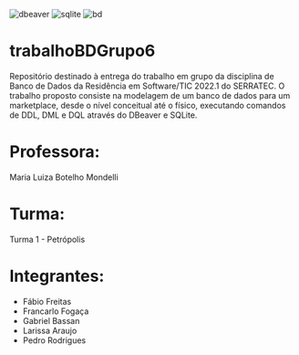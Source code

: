 ![dbeaver](https://user-images.githubusercontent.com/100969819/162009068-ea6d4786-398a-4390-bf43-95a10220b4e4.png)  ![sqlite](https://user-images.githubusercontent.com/100969819/162009096-88e9caff-0121-4864-b26b-e0e1ef595b20.png)  ![bd](https://user-images.githubusercontent.com/100969819/162009522-4910d35d-8b08-4258-af21-1a8a23ac6451.png)






# trabalhoBDGrupo6
Repositório destinado à entrega do trabalho em grupo da disciplina de Banco de Dados da Residência em Software/TIC 2022.1 do SERRATEC.
O trabalho proposto consiste na modelagem de um banco de dados para um marketplace, desde o nível conceitual até o físico, executando comandos de DDL, DML e DQL através do DBeaver e SQLite.

# Professora:
Maria Luiza Botelho Mondelli

# Turma:
Turma 1 - Petrópolis

# Integrantes:
- Fábio Freitas
- Francarlo Fogaça
- Gabriel Bassan
- Larissa Araujo
- Pedro Rodrigues
